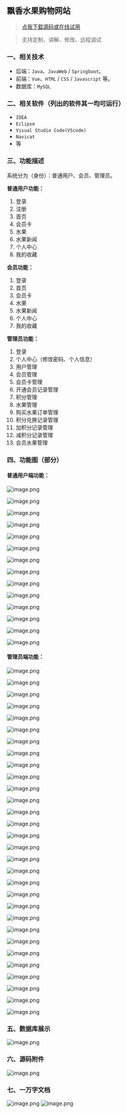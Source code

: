 ## 飘香水果购物网站

> [点我下载源码或在线试用](https://www.notmaker.com/detail/36139c3f591d4101b578ad3e3f9fea17/ghb20250810) 

> 支持定制、讲解、修改、远程调试

### 一、相关技术
- 后端：`Java`、`JavaWeb` / `Springboot`。
- 前端：`Vue`、`HTML` / `CSS` / `Javascript` 等。
- 数据库：`MySQL`

### 二、相关软件（列出的软件其一均可运行）
- `IDEA`
- `Eclipse`
- `Visual Studio Code(VScode)`
- `Navicat`
- 等

### 三、功能描述
系统分为（身份）：普通用户、会员、管理员。

**普通用户功能：**
1. 登录
2. 注册
3. 首页
4. 会员卡
5. 水果
6. 水果新闻
7. 个人中心
8. 我的收藏

**会员功能：**
1. 登录
2. 首页
3. 会员卡
4. 水果
5. 水果新闻
6. 个人中心
7. 我的收藏



**管理员功能：**
1. 登录
2. 个人中心（修改密码、个人信息）
3. 用户管理
4. 会员管理
5. 会员卡管理
6. 开通会员记录管理
7. 积分管理
8. 水果管理
9. 购买水果订单管理
10. 积分兑换记录管理
11. 加积分记录管理
12. 减积分记录管理
13. 会员水果管理

### 四、功能图（部分）

#### 普通用户端功能：
![image.png](https://store.ptcc9.top/notmaker/user_upload/ae6ec43fc66749518e7171ae10209a44/2025-01-10%2020:56:34_image.png)

![image.png](https://store.ptcc9.top/notmaker/user_upload/ae6ec43fc66749518e7171ae10209a44/2025-01-10%2020:57:18_image.png)

![image.png](https://store.ptcc9.top/notmaker/user_upload/ae6ec43fc66749518e7171ae10209a44/2025-01-10%2020:57:41_image.png)

![image.png](https://store.ptcc9.top/notmaker/user_upload/ae6ec43fc66749518e7171ae10209a44/2025-01-10%2020:57:50_image.png)


![image.png](https://store.ptcc9.top/notmaker/user_upload/ae6ec43fc66749518e7171ae10209a44/2025-01-10%2020:58:16_image.png)

![image.png](https://store.ptcc9.top/notmaker/user_upload/ae6ec43fc66749518e7171ae10209a44/2025-01-10%2020:58:32_image.png)



![image.png](https://store.ptcc9.top/notmaker/user_upload/ae6ec43fc66749518e7171ae10209a44/2025-01-10%2020:58:02_image.png)

![image.png](https://store.ptcc9.top/notmaker/user_upload/ae6ec43fc66749518e7171ae10209a44/2025-01-10%2020:58:43_image.png)

![image.png](https://store.ptcc9.top/notmaker/user_upload/ae6ec43fc66749518e7171ae10209a44/2025-01-10%2020:59:16_image.png)

![image.png](https://store.ptcc9.top/notmaker/user_upload/ae6ec43fc66749518e7171ae10209a44/2025-01-10%2020:59:31_image.png)

![image.png](https://store.ptcc9.top/notmaker/user_upload/ae6ec43fc66749518e7171ae10209a44/2025-01-10%2020:59:41_image.png)

![image.png](https://store.ptcc9.top/notmaker/user_upload/ae6ec43fc66749518e7171ae10209a44/2025-01-10%2020:59:55_image.png)

![image.png](https://store.ptcc9.top/notmaker/user_upload/ae6ec43fc66749518e7171ae10209a44/2025-01-10%2021:00:00_image.png)

![image.png](https://store.ptcc9.top/notmaker/user_upload/ae6ec43fc66749518e7171ae10209a44/2025-01-10%2021:00:10_image.png)
#### 管理员端功能：
![image.png](https://store.ptcc9.top/notmaker/user_upload/ae6ec43fc66749518e7171ae10209a44/2025-01-10%2021:00:35_image.png)

![image.png](https://store.ptcc9.top/notmaker/user_upload/ae6ec43fc66749518e7171ae10209a44/2025-01-10%2021:00:39_image.png)

![image.png](https://store.ptcc9.top/notmaker/user_upload/ae6ec43fc66749518e7171ae10209a44/2025-01-10%2021:00:47_image.png)

![image.png](https://store.ptcc9.top/notmaker/user_upload/ae6ec43fc66749518e7171ae10209a44/2025-01-10%2021:00:51_image.png)

![image.png](https://store.ptcc9.top/notmaker/user_upload/ae6ec43fc66749518e7171ae10209a44/2025-01-10%2021:00:59_image.png)

![image.png](https://store.ptcc9.top/notmaker/user_upload/ae6ec43fc66749518e7171ae10209a44/2025-01-10%2021:01:06_image.png)

![image.png](https://store.ptcc9.top/notmaker/user_upload/ae6ec43fc66749518e7171ae10209a44/2025-01-10%2021:01:11_image.png)

![image.png](https://store.ptcc9.top/notmaker/user_upload/ae6ec43fc66749518e7171ae10209a44/2025-01-10%2021:01:18_image.png)

![image.png](https://store.ptcc9.top/notmaker/user_upload/ae6ec43fc66749518e7171ae10209a44/2025-01-10%2021:01:24_image.png)

![image.png](https://store.ptcc9.top/notmaker/user_upload/ae6ec43fc66749518e7171ae10209a44/2025-01-10%2021:01:29_image.png)

![image.png](https://store.ptcc9.top/notmaker/user_upload/ae6ec43fc66749518e7171ae10209a44/2025-01-10%2021:01:34_image.png)

![image.png](https://store.ptcc9.top/notmaker/user_upload/ae6ec43fc66749518e7171ae10209a44/2025-01-10%2021:01:38_image.png)

![image.png](https://store.ptcc9.top/notmaker/user_upload/ae6ec43fc66749518e7171ae10209a44/2025-01-10%2021:01:44_image.png)

![image.png](https://store.ptcc9.top/notmaker/user_upload/ae6ec43fc66749518e7171ae10209a44/2025-01-10%2021:01:51_image.png)

![image.png](https://store.ptcc9.top/notmaker/user_upload/ae6ec43fc66749518e7171ae10209a44/2025-01-10%2021:01:57_image.png)

![image.png](https://store.ptcc9.top/notmaker/user_upload/ae6ec43fc66749518e7171ae10209a44/2025-01-10%2021:02:02_image.png)

![image.png](https://store.ptcc9.top/notmaker/user_upload/ae6ec43fc66749518e7171ae10209a44/2025-01-10%2021:02:08_image.png)

![image.png](https://store.ptcc9.top/notmaker/user_upload/ae6ec43fc66749518e7171ae10209a44/2025-01-10%2021:02:15_image.png)

![image.png](https://store.ptcc9.top/notmaker/user_upload/ae6ec43fc66749518e7171ae10209a44/2025-01-10%2021:02:20_image.png)

![image.png](https://store.ptcc9.top/notmaker/user_upload/ae6ec43fc66749518e7171ae10209a44/2025-01-10%2021:02:29_image.png)

![image.png](https://store.ptcc9.top/notmaker/user_upload/ae6ec43fc66749518e7171ae10209a44/2025-01-10%2021:02:35_image.png)

![image.png](https://store.ptcc9.top/notmaker/user_upload/ae6ec43fc66749518e7171ae10209a44/2025-01-10%2021:02:41_image.png)

![image.png](https://store.ptcc9.top/notmaker/user_upload/ae6ec43fc66749518e7171ae10209a44/2025-01-10%2021:03:01_image.png)

![image.png](https://store.ptcc9.top/notmaker/user_upload/ae6ec43fc66749518e7171ae10209a44/2025-01-10%2021:03:06_image.png)

![image.png](https://store.ptcc9.top/notmaker/user_upload/ae6ec43fc66749518e7171ae10209a44/2025-01-10%2021:03:13_image.png)

![image.png](https://store.ptcc9.top/notmaker/user_upload/ae6ec43fc66749518e7171ae10209a44/2025-01-10%2021:03:17_image.png)

![image.png](https://store.ptcc9.top/notmaker/user_upload/ae6ec43fc66749518e7171ae10209a44/2025-01-10%2021:03:23_image.png)

![image.png](https://store.ptcc9.top/notmaker/user_upload/ae6ec43fc66749518e7171ae10209a44/2025-01-10%2021:03:28_image.png)

![image.png](https://store.ptcc9.top/notmaker/user_upload/ae6ec43fc66749518e7171ae10209a44/2025-01-10%2021:03:36_image.png)

![image.png](https://store.ptcc9.top/notmaker/user_upload/ae6ec43fc66749518e7171ae10209a44/2025-01-10%2021:03:40_image.png)

### 五、数据库展示
![image.png](https://store.ptcc9.top/notmaker/user_upload/ae6ec43fc66749518e7171ae10209a44/2025-01-10%2021:04:08_image.png)
### 六、源码附件
![image.png](https://store.ptcc9.top/notmaker/user_upload/ae6ec43fc66749518e7171ae10209a44/2025-01-10%2021:05:00_image.png)
### 七、一万字文档
![image.png](https://store.ptcc9.top/notmaker/user_upload/ae6ec43fc66749518e7171ae10209a44/2025-01-10%2021:05:31_image.png)
![image.png](https://store.ptcc9.top/notmaker/user_upload/ae6ec43fc66749518e7171ae10209a44/2025-01-10%2021:06:03_image.png)
